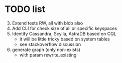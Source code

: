  # TODO list
 

3. Extend tests RW, all with blob also
4. Add CLI for check size of all or specific keyspaces
5. Identify Cassandra, Scylla, AstraDB based on CQL
   - it will be little tricky based on system tables
   - see stackoverflow discussion
6. generate graph (only non-exists)
   - with param rewrite_existing



